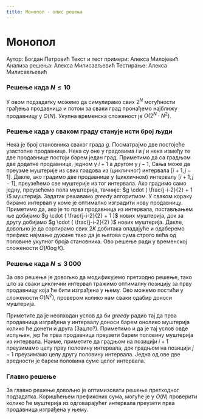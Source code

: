 ```yaml
---
title: Монопол - опис решења
---
```


# Монопол

Аутор: Богдан Петровић
Текст и тест примери: Алекса Милојевић
Анализа решења: Алекса Милисављевић
Тестирање: Алекса Милисављевић


### Решење када $N \leq 10$

У овом подзадатку можемо да симулирамо свих $2^N$ могућности грађења продавница и потом за сваки град пронађемо најближу продавницу у $O(N)$. Укупна временска сложеност је $O(2^N \cdot N^2)$. 


### Решење када у сваком граду станује исти број људи

Нека је број становника сваког града $g$. Посматрајмо две постојеће узастопне продавнице. Нека су оне у градовима $i$ и $j$ и нека између те две продавнице постоји барем један град. Приметимо да са градњом две додатне продавнице, једном у $i+1$ а другом у $j-1$, Сања може да преузме муштерије из свих градова из (цикличног) интервала $[i+1,j-1]$. Дакле, ако градимо две продавнице у (цикличном) интервалу $[i+1,j-1]$, преузећемо све муштерије из тог интервала. Ако градимо само једну, преузећемо пола муштерија, тачније: $g \cdot ( \frac{j-i-2}{2} + 1 )$ муштерија. Задатак решавамо _greedy_ алгоритмом. У сваком кораку бирамо интервал у коме је оптимално изградити нову продавницу. Приметимо да, ако је то прва продавница из интервала, постављањем ње добијамо $g \cdot ( \frac{j-i-2}{2} + 1 )$ нових муштерија, док за другу добијамо $g \cdot ( \frac{j-i-2}{2}  )$ нових муштерија. Дакле, довољно је да сортирамо свих $2K$ добитака опадајуће и одаберемо префикс најмање дужине тако да је његова сума строго већа од половине укупног броја становника. Ово решење ради у временској сложености $O(K \log K)$.


### Решење када $N \leq 3\,000$

За ово решење је довољно да модификујемо претходно решење, тако што за сваки циклични интервал тражимо оптималну позицију за прву продавницу која ће бити изграђена у њему. Ово можемо постићи у сложености $O(N^2)$, провером колико нам сваки одабир доноси муштерија.

Приметите да је неопходан услов да би _greedy_ радио тај да прва продавница изграђена у интервалу доноси барем онолико муштерија колико ће донети и друга (Зашто?). Приметимо и да је тај услов овде испуњен, јер ће прва продавница преузети барем половину муштерија из интервала. Наиме, приметите да градњом на позицији $i+1$ преузимамо целу прву половину интервала, док градњом на позицији $j-1$ преузимамо целу другу половину интервала. Једна од ове две вредности је барем половина суме целог интервала. 

### Главно решење

За главно решење довољно је оптимизовати решење претходног подзадатка. Коришћењем префиксних сума, могуће је у $O(N)$ проверити колико ће муштерија из одговарајућег интервала преузети прва продавница изграђена у њему.

